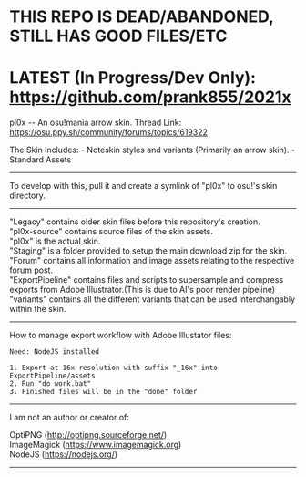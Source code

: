 # THIS REPO IS DEAD/ABANDONED, STILL HAS GOOD FILES/ETC
# LATEST (In Progress/Dev Only): https://github.com/prank855/2021x

pl0x -- An osu!mania arrow skin.
Thread Link: https://osu.ppy.sh/community/forums/topics/619322

The Skin Includes:
	- Noteskin styles and variants (Primarily an arrow skin).
	- Standard Assets
	
--------------------------------------------------------------

To develop with this, pull it and create a symlink of "pl0x" to osu!'s skin directory.

--------------------------------------------------------------

"Legacy" contains older skin files before this repository's creation.  
"pl0x-source" contains source files of the skin assets.  
"pl0x" is the actual skin.  
"Staging" is a folder provided to setup the main download zip for the skin.
"Forum" contains all information and image assets relating to the respective forum post.  
"ExportPipeline" contains files and scripts to supersample and compress exports from Adobe Illustrator.(This is due to AI's poor render pipeline)    
"variants" contains all the different variants that can be used interchangably within the skin.  

--------------------------------------------------------------

How to manage export workflow with Adobe Illustator files:
	
	Need: NodeJS installed

	1. Export at 16x resolution with suffix "_16x" into ExportPipeline/assets
	2. Run "do work.bat"
	3. Finished files will be in the "done" folder

--------------------------------------------------------------	
	
I am not an author or creator of:

OptiPNG (http://optipng.sourceforge.net/)  
ImageMagick (https://www.imagemagick.org)  
NodeJS (https://nodejs.org/)  

--------------------------------------------------------------
